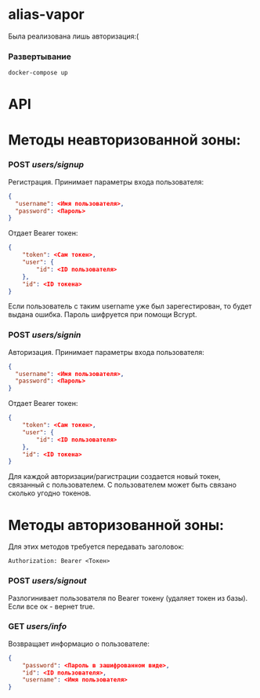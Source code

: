 # alias-vapor

Была реализована лишь авторизация:(

### Развертывание

``` bash
docker-compose up
```

# API

# Методы неавторизованной зоны:

### POST *users/signup*

Регистрация. Принимает параметры входа пользователя:

``` json
{
  "username": <Имя пользователя>,
  "password": <Пароль>
}
```

Отдает Bearer токен:

``` json
{
    "token": <Сам токен>,
    "user": {
        "id": <ID пользователя>
    },
    "id": <ID токена>
}
```

Если пользователь с таким username уже был зарегестирован, то будет выдана ошибка.
Пароль шифруется при помощи Bcrypt.

### POST *users/signin*

Авторизация. Принимает параметры входа пользователя:

``` json
{
  "username": <Имя пользователя>,
  "password": <Пароль>
}
```

Отдает Bearer токен:

``` json
{
    "token": <Сам токен>,
    "user": {
        "id": <ID пользователя>
    },
    "id": <ID токена>
}
```

Для каждой авторизации/рагистрации создается новый токен, связанный с пользователем. 
С пользователем может быть связано сколько угодно токенов.

# Методы авторизованной зоны:

Для этих методов требуется передавать заголовок:

```
Authorization: Bearer <Токен>
```

### POST *users/signout*

Разлогинивает пользователя по Bearer токену (удаляет токен из базы). Если все ок - вернет true.

### GET *users/info*

Возвращает информацио о пользователе:

``` json
{
    "password": <Пароль в зашифрованном виде>,
    "id": <ID пользователя>,
    "username": <Имя пользователя>
}
```
